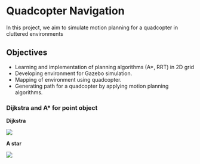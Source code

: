 # Quadcopter  Navigation
In this project, we aim to simulate motion planning for a quadcopter in cluttered environments
## Objectives
* Learning and implementation of planning algorithms (A*, RRT) in 2D grid
* Developing environment for Gazebo simulation.
* Mapping of environment using quadcopter.
* Generating path for a quadcopter by applying motion planning algorithms.

### Dijkstra and A* for point object
**Dijkstra**

![](https://github.com/Ayush1285/Quadcopter_Planning/blob/main/Grid_Motion_Planning/Dijkstra_Astar/DijkstraGrid.gif)

**A  star**

![](https://github.com/Ayush1285/Quadcopter_Planning/blob/main/Grid_Motion_Planning/Dijkstra_Astar/AstarGrid.gif)



